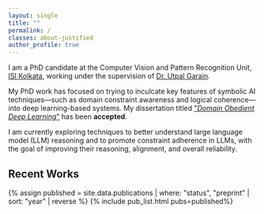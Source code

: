 ```yaml
---
layout: single
title: ""
permalink: /
classes: about-justified
author_profile: true
---
```

I am a PhD candidate at the Computer Vision and Pattern Recognition Unit,
[ISI Kolkata](https://www.isical.ac.in), working under the supervision of
[Dr. Utpal Garain](https://www.isical.ac.in/~utpal/).

My PhD work has focused on trying to inculcate key features of symbolic AI
techniques&mdash;such as domain constraint awareness and logical
coherence&mdash;into deep learning-based systems. My dissertation titled
["_Domain Obedient Deep Learning_"](/assets/pdf/dissertation.pdf) has been **accepted**.

I am currently exploring techniques to better understand large language model
(LLM) reasoning and to promote constraint adherence in LLMs, with the goal of
improving their reasoning, alignment, and overall reliability.

## Recent Works

{% assign published = site.data.publications | where: "status", "preprint" | sort: "year" | reverse %}
{% include pub_list.html pubs=published%}

